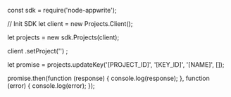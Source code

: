 const sdk = require('node-appwrite');

// Init SDK
let client = new Projects.Client();

let projects = new sdk.Projects(client);

client
    .setProject('')
;

let promise = projects.updateKey('[PROJECT_ID]', '[KEY_ID]', '[NAME]', []);

promise.then(function (response) {
    console.log(response);
}, function (error) {
    console.log(error);
});